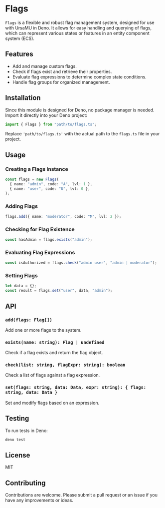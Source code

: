 # Flags

`Flags` is a flexible and robust flag management system, designed for use with
UrsaMU in Deno. It allows for easy handling and querying of flags, which can
represent various states or features in an entity component system (ECS).

## Features

- Add and manage custom flags.
- Check if flags exist and retrieve their properties.
- Evaluate flag expressions to determine complex state conditions.
- Handle flag groups for organized management.

## Installation

Since this module is designed for Deno, no package manager is needed. Import it
directly into your Deno project:

```typescript
import { Flags } from "path/to/flags.ts";
```

Replace `'path/to/flags.ts'` with the actual path to the `flags.ts` file in your
project.

## Usage

### Creating a Flags Instance

```typescript
const flags = new Flags(
  { name: "admin", code: "A", lvl: 1 },
  { name: "user", code: "U", lvl: 0 },
);
```

### Adding Flags

```typescript
flags.add({ name: "moderator", code: "M", lvl: 2 });
```

### Checking for Flag Existence

```typescript
const hasAdmin = flags.exists("admin");
```

### Evaluating Flag Expressions

```typescript
const isAuthorized = flags.check("admin user", "admin | moderator");
```

### Setting Flags

```typescript
let data = {};
const result = flags.set("user", data, "admin");
```

## API

### `add(flags: Flag[])`

Add one or more flags to the system.

### `exists(name: string): Flag | undefined`

Check if a flag exists and return the flag object.

### `check(list: string, flagExpr: string): boolean`

Check a list of flags against a flag expression.

### `set(flags: string, data: Data, expr: string): { flags: string, data: Data }`

Set and modify flags based on an expression.

## Testing

To run tests in Deno:

```sh
deno test
```

## License

MIT

## Contributing

Contributions are welcome. Please submit a pull request or an issue if you have
any improvements or ideas.
